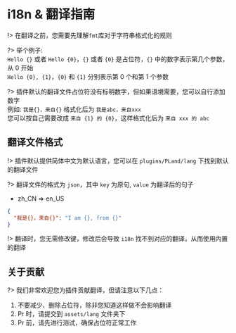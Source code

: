 # i18n & 翻译指南

!> 在翻译之前，您需要先理解`fmt`库对于字符串格式化的规则

?> 举个例子:  
`Hello {}` 或者 `Hello {0}`，`{}` 或者 `{0}` 是占位符，`{}` 中的数字表示第几个参数，从 0 开始  
`Hello {0}, {1}`，`{0}` 和 `{1}` 分别表示第 0 个和第 1 个参数

?> 插件默认的翻译文件占位符没有标明数字，但如果语境需要，您可以自行添加数字  
 例如: `我是{}，来自{}` 格式化后为 `我是abc，来自xxx`  
 您可以按自己需要改成 `来自 {1} 的 {0}`，这样格式化后为 `来自 xxx 的 abc`

## 翻译文件格式

!> 插件默认提供简体中文为默认语言，您可以在 `plugins/PLand/lang` 下找到默认的翻译文件

?> 翻译文件的格式为 `json`，其中 `key` 为原句, `value` 为翻译后的句子

- zh_CN => en_US

```json
{
  "我是{}，来自{}": "I am {}, from {}"
}
```

!> 翻译时，您无需修改键，修改后会导致 `i18n` 找不到对应的翻译，从而使用内置的翻译

## 关于贡献

?> 我们非常欢迎您为插件贡献翻译，但请注意以下几点：

1. 不要减少、删除占位符，除非您知道这样做不会影响翻译
2. Pr 时，请提交到 `assets/lang` 文件夹下
3. Pr 前，请先进行测试，确保占位符正常工作
